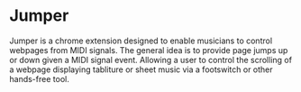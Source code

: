 Jumper
=========

Jumper is a chrome extension designed to enable musicians to control webpages from MIDI signals. The general idea is to provide page jumps up or down given a MIDI signal event. Allowing a user to control the scrolling of a webpage displaying tabliture or sheet music via a footswitch or other hands-free tool. 